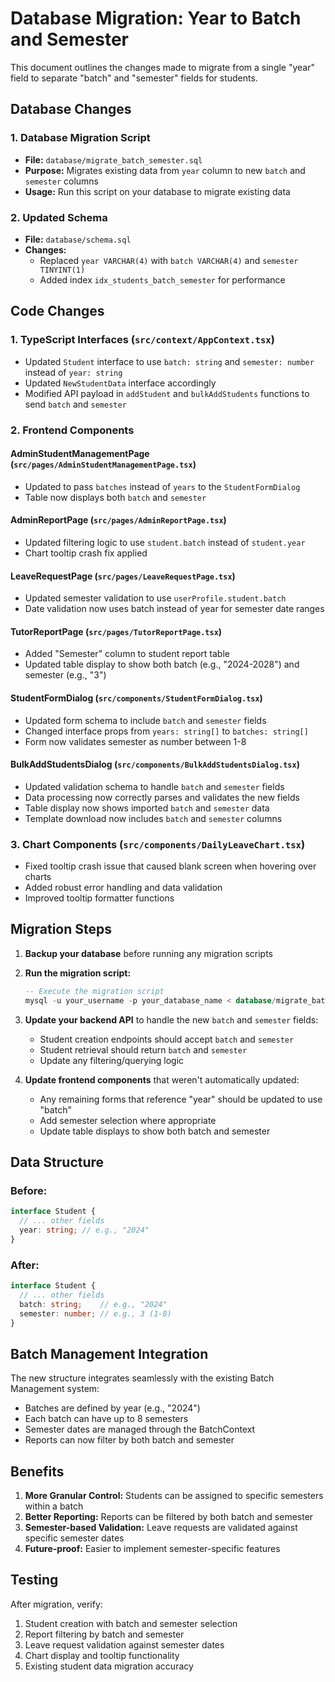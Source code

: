 # Database Migration: Year to Batch and Semester

This document outlines the changes made to migrate from a single "year" field to separate "batch" and "semester" fields for students.

## Database Changes

### 1. Database Migration Script
- **File:** `database/migrate_batch_semester.sql`
- **Purpose:** Migrates existing data from `year` column to new `batch` and `semester` columns
- **Usage:** Run this script on your database to migrate existing data

### 2. Updated Schema
- **File:** `database/schema.sql`
- **Changes:** 
  - Replaced `year VARCHAR(4)` with `batch VARCHAR(4)` and `semester TINYINT(1)`
  - Added index `idx_students_batch_semester` for performance

## Code Changes

### 1. TypeScript Interfaces (`src/context/AppContext.tsx`)
- Updated `Student` interface to use `batch: string` and `semester: number` instead of `year: string`
- Updated `NewStudentData` interface accordingly
- Modified API payload in `addStudent` and `bulkAddStudents` functions to send `batch` and `semester`

### 2. Frontend Components

#### AdminStudentManagementPage (`src/pages/AdminStudentManagementPage.tsx`)
- Updated to pass `batches` instead of `years` to the `StudentFormDialog`
- Table now displays both `batch` and `semester`

#### AdminReportPage (`src/pages/AdminReportPage.tsx`)
- Updated filtering logic to use `student.batch` instead of `student.year`
- Chart tooltip crash fix applied

#### LeaveRequestPage (`src/pages/LeaveRequestPage.tsx`)
- Updated semester validation to use `userProfile.student.batch`
- Date validation now uses batch instead of year for semester date ranges

#### TutorReportPage (`src/pages/TutorReportPage.tsx`)
- Added "Semester" column to student report table
- Updated table display to show both batch (e.g., "2024-2028") and semester (e.g., "3")

#### StudentFormDialog (`src/components/StudentFormDialog.tsx`)
- Updated form schema to include `batch` and `semester` fields
- Changed interface props from `years: string[]` to `batches: string[]`
- Form now validates semester as number between 1-8

#### BulkAddStudentsDialog (`src/components/BulkAddStudentsDialog.tsx`)
- Updated validation schema to handle `batch` and `semester` fields
- Data processing now correctly parses and validates the new fields
- Table display now shows imported `batch` and `semester` data
- Template download now includes `batch` and `semester` columns

### 3. Chart Components (`src/components/DailyLeaveChart.tsx`)
- Fixed tooltip crash issue that caused blank screen when hovering over charts
- Added robust error handling and data validation
- Improved tooltip formatter functions

## Migration Steps

1. **Backup your database** before running any migration scripts

2. **Run the migration script:**
   ```sql
   -- Execute the migration script
   mysql -u your_username -p your_database_name < database/migrate_batch_semester.sql
   ```

3. **Update your backend API** to handle the new `batch` and `semester` fields:
   - Student creation endpoints should accept `batch` and `semester`
   - Student retrieval should return `batch` and `semester`
   - Update any filtering/querying logic

4. **Update frontend components** that weren't automatically updated:
   - Any remaining forms that reference "year" should be updated to use "batch"
   - Add semester selection where appropriate
   - Update table displays to show both batch and semester

## Data Structure

### Before:
```typescript
interface Student {
  // ... other fields
  year: string; // e.g., "2024"
}
```

### After:
```typescript
interface Student {
  // ... other fields
  batch: string;    // e.g., "2024" 
  semester: number; // e.g., 3 (1-8)
}
```

## Batch Management Integration

The new structure integrates seamlessly with the existing Batch Management system:
- Batches are defined by year (e.g., "2024")
- Each batch can have up to 8 semesters
- Semester dates are managed through the BatchContext
- Reports can now filter by both batch and semester

## Benefits

1. **More Granular Control:** Students can be assigned to specific semesters within a batch
2. **Better Reporting:** Reports can be filtered by both batch and semester
3. **Semester-based Validation:** Leave requests are validated against specific semester dates
4. **Future-proof:** Easier to implement semester-specific features

## Testing

After migration, verify:
1. Student creation with batch and semester selection
2. Report filtering by batch and semester
3. Leave request validation against semester dates
4. Chart display and tooltip functionality
5. Existing student data migration accuracy
